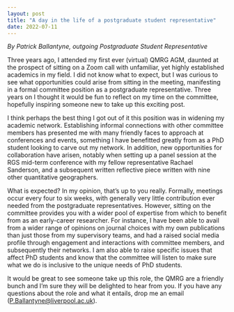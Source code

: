 ```yaml
---
layout: post
title: "A day in the life of a postgraduate student representative"
date: 2022-07-11
---
```


*By Patrick Ballantyne, outgoing Postgraduate Student Representative*

Three years ago, I attended my first ever (virtual) QMRG AGM, daunted at the prospect of sitting on a Zoom call with unfamiliar, yet highly established academics in my field. I did not know what to expect, but I was curious to see what opportunities could arise from sitting in the meeting, manifesting in a formal committee position as a postgraduate representative. Three years on I thought it would be fun to reflect on my time on the committee, hopefully inspiring someone new to take up this exciting post.

I think perhaps the best thing I got out of it this position was in widening my academic network. Establishing informal connections with other committee members has presented me with many friendly faces to approach at conferences and events, something I have benefitted greatly from as a PhD student looking to carve out my network. In addition, new opportunities for collaboration have arisen, notably when setting up a panel session at the RGS mid-term conference with my fellow representative Rachael Sanderson, and a subsequent written reflective piece written with nine other quantitative geographers. 

What is expected? In my opinion, that’s up to you really. Formally, meetings occur every four to six weeks, with generally very little contribution ever needed from the postgraduate representatives. However, sitting on the committee provides you with a wider pool of expertise from which to benefit from as an early-career researcher. For instance, I have been able to avail from a wider range of opinions on journal choices with my own publications than just those from my supervisory teams, and had a raised social media profile through engagement and interactions with committee members, and subsequently their networks. I am also able to raise specific issues that affect PhD students and know that the committee will listen to make sure what we do is inclusive to the unique needs of PhD students.

It would be great to see someone take up this role, the QMRG are a friendly bunch and I’m sure they will be delighted to hear from you. If you have any questions about the role and what it entails, drop me an email (P.Ballantyne@liverpool.ac.uk). 

